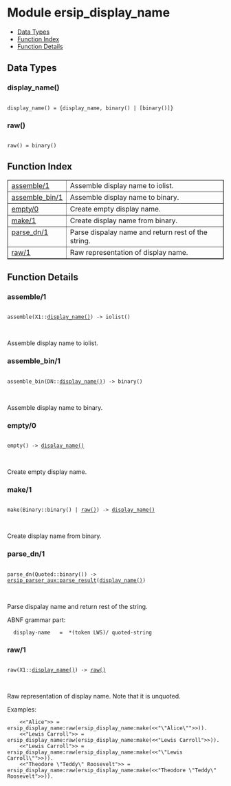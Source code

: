 

# Module ersip_display_name #
* [Data Types](#types)
* [Function Index](#index)
* [Function Details](#functions)

<a name="types"></a>

## Data Types ##




### <a name="type-display_name">display_name()</a> ###


<pre><code>
display_name() = {display_name, binary() | [binary()]}
</code></pre>




### <a name="type-raw">raw()</a> ###


<pre><code>
raw() = binary()
</code></pre>

<a name="index"></a>

## Function Index ##


<table width="100%" border="1" cellspacing="0" cellpadding="2" summary="function index"><tr><td valign="top"><a href="#assemble-1">assemble/1</a></td><td>Assemble display name to iolist.</td></tr><tr><td valign="top"><a href="#assemble_bin-1">assemble_bin/1</a></td><td>Assemble display name to binary.</td></tr><tr><td valign="top"><a href="#empty-0">empty/0</a></td><td>Create empty display name.</td></tr><tr><td valign="top"><a href="#make-1">make/1</a></td><td>Create display name from binary.</td></tr><tr><td valign="top"><a href="#parse_dn-1">parse_dn/1</a></td><td>Parse dispalay name and return rest of the string.</td></tr><tr><td valign="top"><a href="#raw-1">raw/1</a></td><td>Raw representation of display name.</td></tr></table>


<a name="functions"></a>

## Function Details ##

<a name="assemble-1"></a>

### assemble/1 ###

<pre><code>
assemble(X1::<a href="#type-display_name">display_name()</a>) -&gt; iolist()
</code></pre>
<br />

Assemble display name to iolist.

<a name="assemble_bin-1"></a>

### assemble_bin/1 ###

<pre><code>
assemble_bin(DN::<a href="#type-display_name">display_name()</a>) -&gt; binary()
</code></pre>
<br />

Assemble display name to binary.

<a name="empty-0"></a>

### empty/0 ###

<pre><code>
empty() -&gt; <a href="#type-display_name">display_name()</a>
</code></pre>
<br />

Create empty display name.

<a name="make-1"></a>

### make/1 ###

<pre><code>
make(Binary::binary() | <a href="#type-raw">raw()</a>) -&gt; <a href="#type-display_name">display_name()</a>
</code></pre>
<br />

Create display name from binary.

<a name="parse_dn-1"></a>

### parse_dn/1 ###

<pre><code>
parse_dn(Quoted::binary()) -&gt; <a href="ersip_parser_aux.md#type-parse_result">ersip_parser_aux:parse_result</a>(<a href="#type-display_name">display_name()</a>)
</code></pre>
<br />

Parse dispalay name and return rest of the string.

ABNF grammar part:

```
  display-name   =  *(token LWS)/ quoted-string
```

<a name="raw-1"></a>

### raw/1 ###

<pre><code>
raw(X1::<a href="#type-display_name">display_name()</a>) -&gt; <a href="#type-raw">raw()</a>
</code></pre>
<br />

Raw representation of display name. Note that it is unquoted.

Examples:

```
    <<"Alice">> = ersip_display_name:raw(ersip_display_name:make(<<"\"Alice\"">>)).
    <<"Lewis Carroll">> = ersip_display_name:raw(ersip_display_name:make(<<"Lewis Carroll">>)).
    <<"Lewis Carroll">> = ersip_display_name:raw(ersip_display_name:make(<<"\"Lewis Carroll\"">>)).
    <<"Theodore \"Teddy\" Roosevelt">> = ersip_display_name:raw(ersip_display_name:make(<<"Theodore \"Teddy\" Roosevelt">>)).
```

